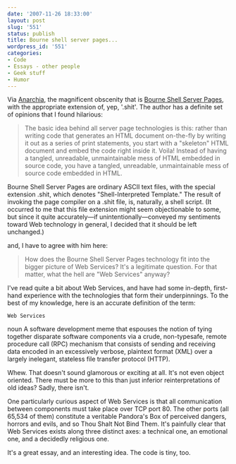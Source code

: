 ```yaml
---
date: '2007-11-26 18:33:00'
layout: post
slug: '551'
status: publish
title: Bourne shell server pages...
wordpress_id: '551'
categories:
- Code
- Essays - other people
- Geek stuff
- Humor
---
```


Via [Anarchia](http://anarchaia.org/archive/2007/11/22.html), the magnificent obscenity that is [Bourne Shell Server Pages](http://hyperrealm.com/wtfd00d/shsp/), with the appropriate extension of, yep, '.shit'. The author has a definite set of opinions that I found hilarious:


> The basic idea behind all server page technologies is this: rather than writing code that generates an HTML document on-the-fly by writing it out as a series of print  statements, you start with a "skeleton" HTML document and embed the code right inside it. Voila! Instead of having a tangled, unreadable, unmaintainable mess of HTML embedded in source code, you have a tangled, unreadable, unmaintainable mess of source code embedded in HTML.

Bourne Shell Server Pages are ordinary ASCII text files, with the special extension .shit, which denotes "Shell-Interpreted Template." The result of invoking the page compiler on a .shit file, is, naturally, a shell script. (It occurred to me that this file extension might seem objectionable to some, but since it quite accurately—if unintentionally—conveyed my sentiments toward Web technology in general, I decided that it should be left unchanged.)


and, I have to agree with him here:


> How does the Bourne Shell Server Pages technology fit into the bigger picture of Web Services? It's a legitimate question. For that matter, what the hell are "Web Services" anyway?

I've read quite a bit about Web Services, and have had some in-depth, first-hand experience with the technologies that form their underpinnings. To the best of my knowledge, here is an accurate definition of the term:


> 
> 
    Web Services
> 
 noun  A software development meme that espouses the notion of tying together disparate software components via a crude, non-typesafe, remote procedure call (RPC) mechanism that consists of sending and receiving data encoded in an excessively verbose, plaintext format (XML) over a largely inelegant, stateless file transfer protocol (HTTP).
> 


Whew. That doesn't sound glamorous or exciting at all. It's not even object oriented. There must be more to this than just inferior reinterpretations of old ideas? Sadly, there isn't.

One particularly curious aspect of Web Services is that all communication between components must take place over TCP port 80. The other ports (all 65,534 of them) constitute a veritable Pandora's Box of perceived dangers, horrors and evils, and so Thou Shalt Not Bind Them. It's painfully clear that Web Services exists along three distinct axes: a technical one, an emotional one, and a decidedly religious one.


It's a great essay, and an interesting idea. The code is tiny, too.
